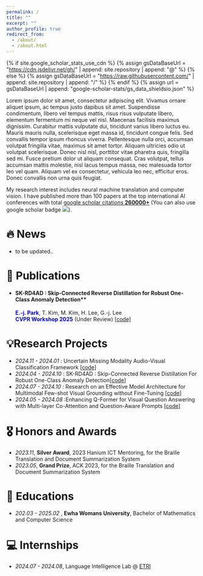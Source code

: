```yaml
---
permalink: /
title: ""
excerpt: ""
author_profile: true
redirect_from: 
  - /about/
  - /about.html
---
```


{% if site.google_scholar_stats_use_cdn %}
{% assign gsDataBaseUrl = "https://cdn.jsdelivr.net/gh/" | append: site.repository | append: "@" %}
{% else %}
{% assign gsDataBaseUrl = "https://raw.githubusercontent.com/" | append: site.repository | append: "/" %}
{% endif %}
{% assign url = gsDataBaseUrl | append: "google-scholar-stats/gs_data_shieldsio.json" %}

<span class='anchor' id='about-me'></span>

Lorem ipsum dolor sit amet, consectetur adipiscing elit. Vivamus ornare aliquet ipsum, ac tempus justo dapibus sit amet. Suspendisse condimentum, libero vel tempus mattis, risus risus vulputate libero, elementum fermentum mi neque vel nisl. Maecenas facilisis maximus dignissim. Curabitur mattis vulputate dui, tincidunt varius libero luctus eu. Mauris mauris nulla, scelerisque eget massa id, tincidunt congue felis. Sed convallis tempor ipsum rhoncus viverra. Pellentesque nulla orci, accumsan volutpat fringilla vitae, maximus sit amet tortor. Aliquam ultricies odio ut volutpat scelerisque. Donec nisl nisl, porttitor vitae pharetra quis, fringilla sed mi. Fusce pretium dolor ut aliquam consequat. Cras volutpat, tellus accumsan mattis molestie, nisl lacus tempus massa, nec malesuada tortor leo vel quam. Aliquam vel ex consectetur, vehicula leo nec, efficitur eros. Donec convallis non urna quis feugiat.

My research interest includes neural machine translation and computer vision. I have published more than 100 papers at the top international AI conferences with total <a href='https://scholar.google.com/citations?user=DhtAFkwAAAAJ'>google scholar citations <strong><span id='total_cit'>260000+</span></strong></a> (You can also use google scholar badge <a href='https://scholar.google.com/citations?user=DhtAFkwAAAAJ'><img src="https://img.shields.io/endpoint?url={{ url | url_encode }}&logo=Google%20Scholar&labelColor=f6f6f6&color=9cf&style=flat&label=citations"></a>).


# 🔥 News
- to be updated..

# 📝 Publications 
- #### SK-RD4AD : Skip-Connected Reverse Distillation for Robust One-Class Anomaly Detection** 
  <span style="color:MediumBlue">**E.-j. Park**</span>, T. Kim, M. Kim, H. Lee, G.-j. Lee
  <br><span style="color:MediumBlue">**CVPR Workshop 2025**</span> (Under Review) 
  [[code]](https://github.com/pej0918/Robust-AV-Classification)   

# 💡Research Projects 
- *2024.11 - 2024.01* : Uncertain Missing Modality Audio-Visual Classification Framework [[code](https://github.com/pej0918/Robust-AV-Classification)] 
- *2024.04 - 2024.10* :  SK-RD4AD : Skip-Connected Reverse Distillation For Robust One-Class Anomaly Detection[[code](https://github.com/pej0918/SK-RD4AD)]
- *2024.07 - 2024.10* : Research on an Effective Model Architecture for Multimodal Few-shot Visual Grounding without Fine-Tuning [[code](https://github.com/pej0918/Multimodal-FS-VisualGrounding)]
- *2024.05 - 2024.08* :Enhancing Q-Former for Visual Question Answering with Multi-layer Co-Attention and Question-Aware Prompts [[code](https://github.com/pej0918/Enhanced-QFormer-VQA)] 

# 🎖 Honors and Awards
- *2023.11*, **Silver Award**, 2023 Hanium ICT Mentoring, for the Braille Translation and Document Summarization System 
- *2023.05*, **Grand Prize**, ACK 2023, for the Braille Translation and Document Summarization System
  
# 📖 Educations
- *202.03 - 2025.02* , **Ewha Womans University**, Bachelor of Mathematics and Computer Science

# 💻 Internships
- *2024.07 - 2024.08*, Language Intelligence Lab @ [ETRI](https://www.etri.re.kr/eng/main/main.etri)
